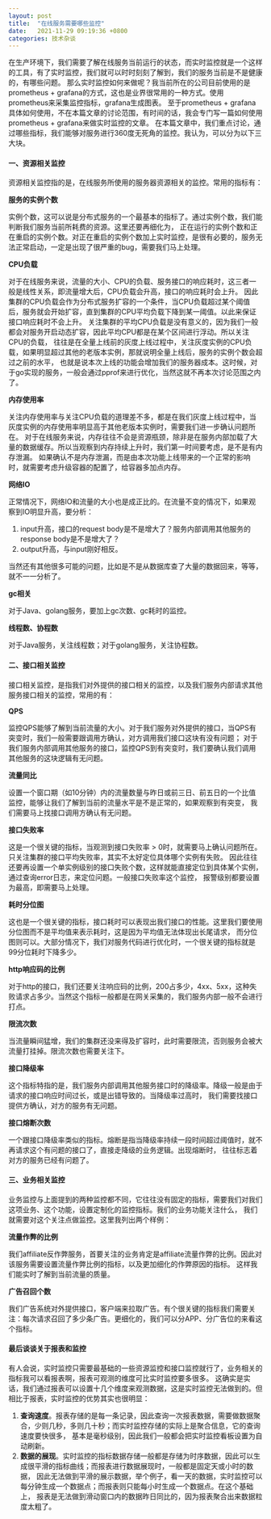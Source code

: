 ```yaml
---
layout: post 
title:  "在线服务需要哪些监控"
date:   2021-11-29 09:19:36 +0800 
categories: 技术杂谈
---
```


在生产环境下，我们需要了解在线服务当前运行的状态，而实时监控就是一个这样的工具，有了实时监控，我们就可以时时刻刻了解到，我们的服务当前是不是健康的，有哪些问题。
那么实时监控如何来做呢？我当前所在的公司目前使用的是prometheus + grafana的方式，这也是业界很常用的一种方式。使用prometheus来采集监控指标，grafana生成图表。
至于prometheus + grafana具体如何使用，不在本篇文章的讨论范围，有时间的话，我会专门写一篇如何使用prometheus + grafana来做实时监控的文章。 
在本篇文章中，我们重点讨论，通过哪些指标，我们能够对服务进行360度无死角的监控。我认为，可以分为以下三大块。

#### 一、资源相关监控

资源相关监控指的是，在线服务所使用的服务器资源相关的监控。常用的指标有：

**服务的实例个数**

实例个数，这可以说是分布式服务的一个最基本的指标了。通过实例个数，我们能判断我们服务当前所耗费的资源。这里还要再细化为，
正在运行的实例个数和正在重启的实例个数。对正在重启的实例个数加上实时监控，是很有必要的，服务无法正常启动，一定是出现了很严重的bug，需要我们马上处理。

**CPU负载**

对于在线服务来说，流量的大小、CPU的负载、服务接口的响应耗时，这三者一般是线性关系，即流量增大后，CPU负载会升高，接口的响应耗时会上升。
因此集群的CPU负载会作为分布式服务扩容的一个条件，当CPU负载超过某个阈值后，服务就会开始扩容，直到集群的CPU平均负载下降到某一阈值。以此来保证接口响应耗时不会上升。
关注集群的平均CPU负载是没有意义的，因为我们一般都会对服务开启动态扩容，因此平均CPU都是在某个区间进行浮动。所以关注CPU的负载，
往往是在全量上线前的灰度上线过程中，关注灰度实例的CPU负载，如果明显超过其他的老版本实例，那就说明全量上线后，服务的实例个数会超过之前的水平，
也就是说本次上线的功能会增加我们的服务器成本。这时候，对于go实现的服务，一般会通过pprof来进行优化，当然这就不再本次讨论范围之内了。

**内存使用率**

关注内存使用率与关注CPU负载的道理差不多，都是在我们灰度上线过程中，当灰度实例的内存使用率明显高于其他老版本实例时，需要我们进一步确认问题所在。
对于在线服务来说，内存往往不会是资源瓶颈，除非是在服务内部加载了大量的数据缓存。所以当观察到内存持续上升时，我们第一时间要考虑，是不是有内存泄漏。
如果确认不是内存泄漏，而是由本次功能上线带来的一个正常的影响时，就需要考虑升级容器的配置了，给容器多加点内存。

**网络IO**

正常情况下，网络IO和流量的大小也是成正比的。在流量不变的情况下，如果观察到IO明显升高，要分析：
1. input升高，接口的request body是不是增大了？服务内部调用其他服务的response body是不是增大了？
2. output升高，与input刚好相反。

当然还有其他很多可能的问题，比如是不是从数据库查了大量的数据回来，等等，就不一一分析了。

**gc相关**

对于Java、golang服务，要加上gc次数、gc耗时的监控。

**线程数、协程数**

对于Java服务，关注线程数；对于golang服务，关注协程数。


#### 二、接口相关监控

接口相关监控，是指我们对外提供的接口相关的监控，以及我们服务内部请求其他服务接口相关的监控，常用的有：

**QPS**

监控QPS能够了解到当前流量的大小。对于我们服务对外提供的接口，当QPS有突变时，我们一般需要跟调用方确认，对方调用我们接口这块有没有问题；
对于我们服务内部调用其他服务的接口，监控QPS到有突变时，我们要确认我们调用其他服务的这块逻辑有无问题。

**流量同比**

设置一个窗口期（如10分钟）内的流量数量与昨日或前三日、前五日的一个比值监控，能够让我们了解到当前的流量水平是不是正常的，如果观察到有突变，
我们需要马上找接口调用方确认有无问题。

**接口失败率**

这是一个很关键的指标，当观测到接口失败率 > 0时，就需要马上确认问题所在。只关注集群的接口平均失败率，其实不太好定位具体哪个实例有失败。
因此往往还要再设置一个单实例级别的接口失败个数，这样就能直接定位到具体某个实例，通过查询error日志，来定位问题。一般接口失败率这个监控，
报警级别都要设置为最高，即需要马上处理。

**耗时分位图**

这也是一个很关键的指标，接口耗时可以表现出我们接口的性能。这里我们要使用分位图而不是平均值来表示耗时，这是因为平均值无法体现出长尾请求，
而分位图则可以。大部分情况下，我们对服务代码进行优化时，一个很关键的指标就是99分位耗时下降多少。

**http响应码的比例**

对于http的接口，我们还要关注响应码的比例，200占多少，4xx、5xx，这种失败请求占多少。当然这个指标一般都是在网关采集的，我们服务内部一般不会进行打点。

**限流次数**

当流量瞬间猛增，我们的集群还没来得及扩容时，此时需要限流，否则服务会被大流量打挂掉。限流次数也需要关注下。

**接口降级率**

这个指标特指的是，我们服务内部调用其他服务接口时的降级率。降级一般是由于请求的接口响应时间过长，或是出错导致的。当降级率过高时，
我们需要找接口提供方确认，对方的服务有无问题。

**接口熔断次数**

一个跟接口降级率类似的指标。熔断是指当降级率持续一段时间超过阈值时，就不再请求这个有问题的接口了，直接走降级的业务逻辑。出现熔断时，
往往标志着对方的服务已经有问题了。

#### 三、业务相关监控
业务监控与上面提到的两种监控都不同，它往往没有固定的指标，需要我们对我们这项业务、这个功能，设置定制化的监控指标。我们的业务功能关注什么，
我们就需要对这个关注点做监控。这里我列出两个样例：

**流量作弊的比例**

我们affiliate反作弊服务，首要关注的业务肯定是affiliate流量作弊的比例。因此对该服务需要设置流量作弊比例的指标，以及更加细化的作弊原因的指标。
这样我们能实时了解到当前流量的质量。

**广告召回个数**

我们广告系统对外提供接口，客户端来拉取广告。有个很关键的指标我们需要关注：每次请求召回了多少条广告。更细化的，我们可以分APP、分广告位的来看这个指标。

#### 最后谈谈关于报表和监控

有人会说，实时监控只需要最基础的一些资源监控和接口监控就行了，业务相关的指标我可以看报表啊，报表可观测的维度可比实时监控要多很多。
这确实是实话，我们通过报表可以设置十几个维度来观测数据，这是实时监控无法做到的。但相比于报表，实时监控的优势其实也很明显：
1. **查询速度**。报表存储的是每一条记录，因此查询一次报表数据，需要做数据聚合，少则几秒，多则几十秒；而实时监控存储的实际上是聚合信息，它的查询速度要快很多，
基本是毫秒级别，因此我们一般都会把实时监控看板设置为自动刷新。
2. **数据的展现**。实时监控的指标数据存储一般都是存储为时序数据，因此可以生成很平滑的指标曲线；而报表进行数据展现时，一般都是固定天或小时的数据，
因此无法做到平滑的展示数据，举个例子，看一天的数据，实时监控可以每分钟生成一个数据点；而报表则只能每小时生成一个数据点。在这个基础上，
报表是无法做到滑动窗口内的数据昨日同比的，因为报表聚合出来数据粒度太粗了。